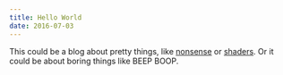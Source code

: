 ```yaml
---
title: Hello World
date: 2016-07-03
---
```


This could be a blog about pretty things, like [nonsense](https://ncatlab.org/nlab/show/Yoneda+lemma)
or [shaders](https://hylogen.com). Or it could be about boring things like BEEP BOOP.
